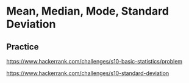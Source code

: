 # Mean, Median, Mode, Standard Deviation

## Practice

https://www.hackerrank.com/challenges/s10-basic-statistics/problem

https://www.hackerrank.com/challenges/s10-standard-deviation
